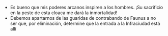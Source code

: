 - Es bueno que mis poderes arcanos inspiren a los hombres. ¡Su sacrificio en la peste de esta cloaca me dará la inmortalidad!
- Debemos apartarnos de las guaridas de contrabando de Faunus a no ser que, por eliminación, determine que la entrada a la Infraciudad está allí